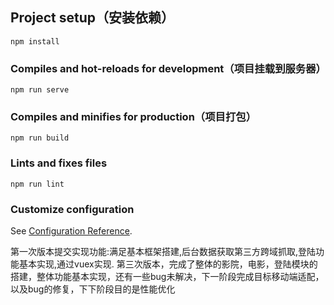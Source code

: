 

## Project setup（安装依赖）
```
npm install
```

### Compiles and hot-reloads for development（项目挂载到服务器）
```
npm run serve
```

### Compiles and minifies for production（项目打包）
```
npm run build
```

### Lints and fixes files
```
npm run lint
```

### Customize configuration
See [Configuration Reference](https://cli.vuejs.org/config/).



第一次版本提交实现功能:满足基本框架搭建,后台数据获取第三方跨域抓取,登陆功能基本实现,通过vuex实现.
第三次版本，完成了整体的影院，电影，登陆模块的搭建，整体功能基本实现，还有一些bug未解决，下一阶段完成目标移动端适配，以及bug的修复，下下阶段目的是性能优化
